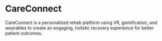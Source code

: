 # CareConnect
CareConnect is a personalized rehab platform using VR, gamification, and wearables to create an engaging, holistic recovery experience for better patient outcomes.
